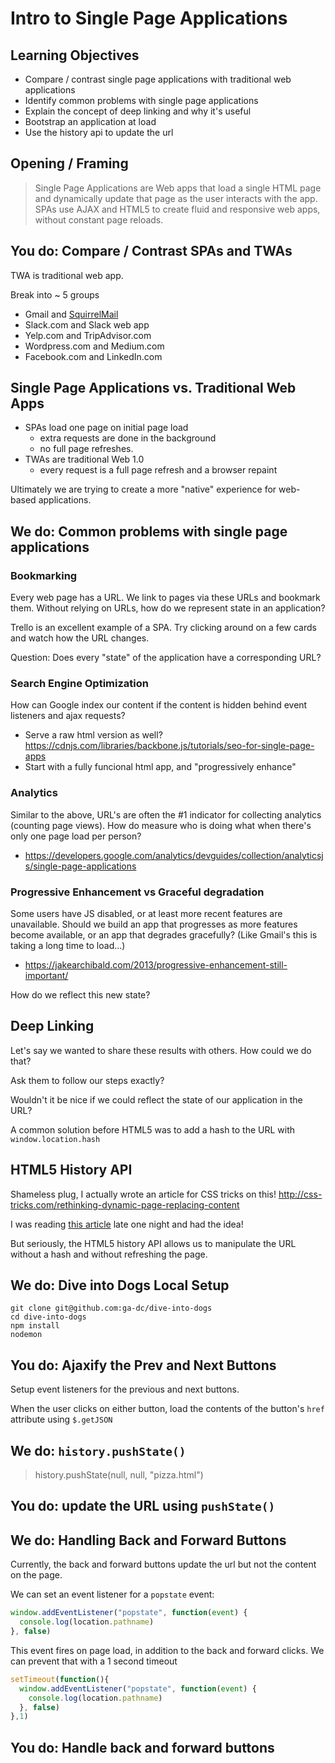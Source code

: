 # Intro to Single Page Applications

## Learning Objectives

- Compare / contrast single page applications with traditional web applications
- Identify common problems with single page applications
- Explain the concept of deep linking and why it's useful
- Bootstrap an application at load
- Use the history api to update the url

## Opening / Framing

>Single Page Applications are Web apps that load a single HTML page
and dynamically update that page as the user interacts with the app. SPAs use AJAX and
HTML5 to create fluid and responsive web apps, without constant page reloads.

## You do: Compare / Contrast SPAs and TWAs

TWA is traditional web app.

Break into ~ 5 groups

- Gmail and [SquirrelMail](https://www.softaculous.com/demos/SquirrelMail)
- Slack.com and Slack web app
- Yelp.com and TripAdvisor.com
- Wordpress.com and Medium.com
- Facebook.com and LinkedIn.com

## Single Page Applications vs. Traditional Web Apps

- SPAs load one page on initial page load
  -  extra requests are done in the background
  -  no full page refreshes.
- TWAs are traditional Web 1.0
  - every request is a full page refresh and a browser repaint

Ultimately we are trying to create a more "native" experience for web-based applications.

## We do: Common problems with single page applications

### Bookmarking

Every web page has a URL. We link to pages via these URLs and bookmark them. Without relying on URLs, how
do we represent state in an application?

Trello is an excellent example of a SPA. Try clicking around on a few cards and
watch how the URL changes.

Question: Does every "state" of the application have a corresponding URL?

### Search Engine Optimization

How can Google index our content if the content is hidden behind event listeners and ajax requests?

- Serve a raw html version as well? https://cdnjs.com/libraries/backbone.js/tutorials/seo-for-single-page-apps
- Start with a fully funcional html app, and "progressively enhance"

### Analytics

Similar to the above, URL's are often the #1 indicator for collecting analytics (counting page views). How do measure
who is doing what when there's only one page load per person?

- https://developers.google.com/analytics/devguides/collection/analyticsjs/single-page-applications

### Progressive Enhancement vs Graceful degradation

Some users have JS disabled, or at least more recent features are unavailable. Should we build an app
that progresses as more features become available, or an app that degrades gracefully? (Like Gmail's this is taking a long time to load...)

- https://jakearchibald.com/2013/progressive-enhancement-still-important/

How do we reflect this new state?

## Deep Linking

Let's say we wanted to share these results with others. How could we do that? 

Ask them to follow our steps exactly? 

Wouldn't it be nice if we could reflect the state of our application in the URL?

A common solution before HTML5 was to add a hash to the URL with `window.location.hash`

## HTML5 History API

Shameless plug, I actually wrote an article for CSS tricks on this! http://css-tricks.com/rethinking-dynamic-page-replacing-content

I was reading [this article](http://diveintohtml5.info/history.html) late one night and had the idea!

But seriously, the HTML5 history API allows us to manipulate the URL without a hash and without refreshing the page.

## We do: Dive into Dogs Local Setup

    git clone git@github.com:ga-dc/dive-into-dogs
    cd dive-into-dogs
    npm install
    nodemon

## You do: Ajaxify the Prev and Next Buttons

Setup event listeners for the previous and next buttons.

When the user clicks on either button, load the contents of the button's `href` attribute using `$.getJSON`

## We do: `history.pushState()`

>history.pushState(null, null, "pizza.html")

## You do: update the URL using `pushState()`

## We do: Handling Back and Forward Buttons

Currently, the back and forward buttons update the url but not the content on the page. 

We can set an event listener for a `popstate` event:

```js
window.addEventListener("popstate", function(event) {
  console.log(location.pathname)
}, false)
```

This event fires on page load, in addition to the back and forward clicks. We can prevent that
with a 1 second timeout

```js
setTimeout(function(){
  window.addEventListener("popstate", function(event) {
    console.log(location.pathname)
  }, false)
},1)
```

## You do: Handle back and forward buttons
